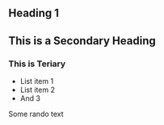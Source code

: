 Heading 1
-----------------------------------------------------------

## This is a Secondary Heading

### This is Teriary

* List item 1
* List item 2
* And 3

Some rando text